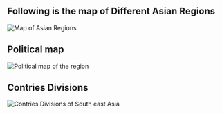 ## Following is the map of Different Asian Regions

![Map of Asian Regions](https://lh3.googleusercontent.com/d/1I6R7w0ARwYPAouDvZLx2gQMKFmG22fjC)

## Political map

![Political map of the region](https://lh3.googleusercontent.com/d/1MGR8lVHV4MPLqit05oaUxBAc4fjirSc3)

## Contries Divisions
![Contries Divisions of South east Asia](https://lh3.googleusercontent.com/d/1JezFmX9Nax9nzfyygkBahrSXdwuuqOUL)

